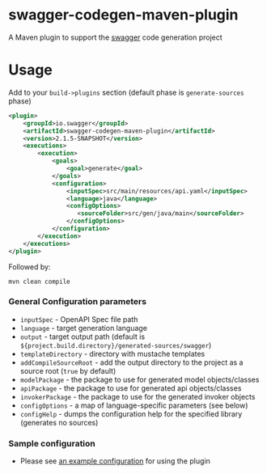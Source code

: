 swagger-codegen-maven-plugin
============================

A Maven plugin to support the [swagger](http://swagger.io) code generation project

Usage
============================

Add to your `build->plugins` section (default phase is `generate-sources` phase)
```xml
<plugin>
    <groupId>io.swagger</groupId>
    <artifactId>swagger-codegen-maven-plugin</artifactId>
    <version>2.1.5-SNAPSHOT</version>
    <executions>
        <execution>
            <goals>
                <goal>generate</goal>
            </goals>
            <configuration>
                <inputSpec>src/main/resources/api.yaml</inputSpec>
                <language>java</language>
                <configOptions>
                   <sourceFolder>src/gen/java/main</sourceFolder>
                </configOptions>
            </configuration>
        </execution>
    </executions>
</plugin>
```

Followed by:

```
mvn clean compile
```

### General Configuration parameters

- `inputSpec` - OpenAPI Spec file path
- `language` - target generation language
- `output` - target output path (default is `${project.build.directory}/generated-sources/swagger`)
- `templateDirectory` - directory with mustache templates
- `addCompileSourceRoot` - add the output directory to the project as a source root (`true` by default)
- `modelPackage` - the package to use for generated model objects/classes
- `apiPackage` - the package to use for generated api objects/classes
- `invokerPackage` - the package to use for the generated invoker objects
- `configOptions` - a map of language-specific parameters (see below)
- `configHelp` - dumps the configuration help for the specified library (generates no sources)

### Sample configuration

- Please see [an example configuration](examples) for using the plugin